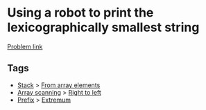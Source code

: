 # Using a robot to print the lexicographically smallest string

[Problem link](https://leetcode.com/problems/using-a-robot-to-print-the-lexicographically-smallest-string/)

## Tags

* [Stack](/README.md#Stack) > [From array elements](/README.md#Stack-From_array_elements)
* [Array scanning](/README.md#Array_scanning) > [Right to left](/README.md#Array_scanning-Right_to_left)
* [Prefix](/README.md#Prefix) > [Extremum](/README.md#Prefix-Extremum)
